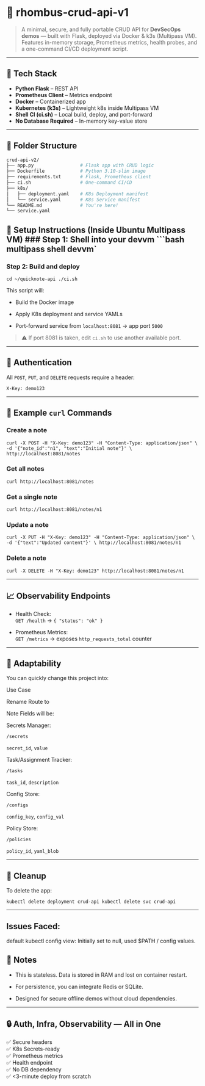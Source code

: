 # 🚀 rhombus-crud-api-v1

> A minimal, secure, and fully portable CRUD API for **DevSecOps demos** — built with Flask, deployed via Docker & k3s (Multipass VM).  
> Features in-memory storage, Prometheus metrics, health probes, and a one-command CI/CD deployment script.

---

## 🧰 Tech Stack

- **Python Flask** – REST API
- **Prometheus Client** – Metrics endpoint
- **Docker** – Containerized app
- **Kubernetes (k3s)** – Lightweight k8s inside Multipass VM
- **Shell CI (ci.sh)** – Local build, deploy, and port-forward
- **No Database Required** – In-memory key-value store

---

## 📁 Folder Structure

```bash
crud-api-v2/
├── app.py                 # Flask app with CRUD logic
├── Dockerfile             # Python 3.10-slim image
├── requirements.txt       # Flask, Prometheus client
├── ci.sh                  # One-command CI/CD
├── k8s/
│   ├── deployment.yaml    # K8s Deployment manifest
│   └── service.yaml       # K8s Service manifest
└── README.md              # You're here!
└── service.yaml

```




 ## 🚀 Setup Instructions (Inside Ubuntu Multipass VM)  ### Step 1: Shell into your devvm  ```bash  multipass  shell  devvm` 

### Step 2: Build and deploy



`cd ~/quicknote-api
./ci.sh` 

This script will:

-   Build the Docker image
    
-   Apply K8s deployment and service YAMLs
    
-   Port-forward service from `localhost:8081` → app port `5000`
    

> ⚠️ If port 8081 is taken, edit `ci.sh` to use another available port.

----------

## 🔐 Authentication

All `POST`, `PUT`, and `DELETE` requests require a header:

`X-Key: demo123` 

----------

## 🧪 Example `curl` Commands

### Create a note

`curl -X POST -H "X-Key: demo123" -H "Content-Type: application/json" \
-d '{"note_id":"n1", "text":"Initial note"}' \
http://localhost:8081/notes` 

### Get all notes

`curl http://localhost:8081/notes` 

### Get a single note

`curl http://localhost:8081/notes/n1` 

### Update a note

`curl -X PUT -H "X-Key: demo123" -H "Content-Type: application/json" \
-d '{"text":"Updated content"}' \
http://localhost:8081/notes/n1` 

### Delete a note

`curl -X DELETE -H "X-Key: demo123" http://localhost:8081/notes/n1` 

----------

## 📈 Observability Endpoints

-   Health Check:  
    `GET /health` → `{ "status": "ok" }`
    
-   Prometheus Metrics:  
    `GET /metrics` → exposes `http_requests_total` counter
    

----------

## 🧠 Adaptability

You can quickly change this project into:

Use Case

Rename Route to

Note Fields will be:

Secrets Manager:

`/secrets`

`secret_id`, `value`

Task/Assignment Tracker:

`/tasks`

`task_id`, `description`

Config Store:

`/configs`

`config_key`, `config_val`

Policy Store:

`/policies`

`policy_id`, `yaml_blob`

----------

## 🧼 Cleanup

To delete the app:

`kubectl delete deployment crud-api
kubectl delete svc crud-api` 

----------

## Issues Faced: 

default kubectl config view: Initially set to null, used $PATH / config values. 

## 🧷 Notes

-   This is stateless. Data is stored in RAM and lost on container restart.
    
-   For persistence, you can integrate Redis or SQLite.
    
-   Designed for secure offline demos without cloud dependencies.
    

----------

## 🔒 Auth, Infra, Observability — All in One

✅ Secure headers  
✅ K8s Secrets-ready  
✅ Prometheus metrics  
✅ Health endpoint  
✅ No DB dependency  
✅ <3-minute deploy from scratch

